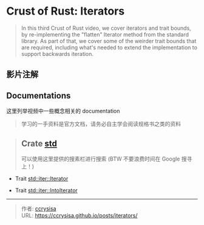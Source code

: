 # Crust of Rust: Iterators


> In this third Crust of Rust video, we cover iterators and trait bounds, by re-implementing the "flatten" Iterator method from the standard library. As part of that, we cover some of the weirder trait bounds that are required, including what's needed to extend the implementation to support backwards iteration.

<!--more-->

## 影片注解

## Documentations

这里列举视频中一些概念相关的 documentation 

> 学习的一手资料是官方文档，请务必自主学会阅读规格书之类的资料

> Crate [std](https://doc.rust-lang.org/std/index.html) 
> ---
> 可以使用这里提供的搜素栏进行搜索 (BTW 不要浪费时间在 Google 搜寻上！)

- Trait [std::iter::Iterator](https://doc.rust-lang.org/std/iter/trait.Iterator.html)

- Trait [std::iter::IntoIterator](https://doc.rust-lang.org/std/iter/trait.IntoIterator.html)


---

> 作者: [ccrysisa](https://github.com/ccrysisa)  
> URL: https://ccrysisa.github.io/posts/iterators/  

